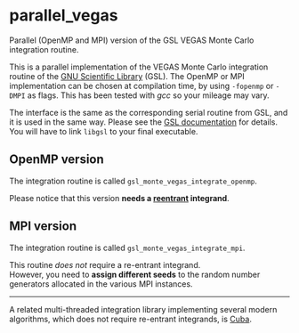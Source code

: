 # parallel_vegas
Parallel (OpenMP and MPI) version of the GSL VEGAS Monte Carlo integration routine.

This is a parallel implementation of the VEGAS Monte Carlo integration routine of the [GNU Scientific Library](https://www.gnu.org/software/gsl/) (GSL).
The OpenMP or MPI implementation can be chosen at compilation time, by using `-fopenmp` or `-DMPI` as flags. This has been tested with _gcc_ so your mileage may vary.

The interface is the same as the corresponding serial routine from GSL, and it is used in the same way. Please see the [GSL documentation](https://www.gnu.org/software/gsl/doc/html/montecarlo.html#vegas) for details.  
You will have to link `libgsl` to your final executable.

## OpenMP version

The integration routine is called `gsl_monte_vegas_integrate_openmp`.

Please notice that this version **needs a [reentrant](https://en.wikipedia.org/wiki/Reentrancy_(computing)) integrand**.

## MPI version

The integration routine is called `gsl_monte_vegas_integrate_mpi`.

This routine *does not* require a re-entrant integrand.  
However, you need to **assign different seeds** to the random number generators allocated in the various MPI instances.

---

A related multi-threaded integration library implementing several modern algorithms, which does not require re-entrant integrands, is [Cuba](https://feynarts.de/cuba/).
